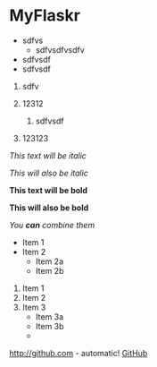 MyFlaskr
========

* sdfvs
    * sdfvsdfvsdfv
* sdfvsdf 
* sdfvsdf

1. sdfv
1. 12312
    1. sdfvsdf

1. 123123

*This text will be italic*

_This will also be italic_

**This text will be bold**

__This will also be bold__

_You **can** combine them_

* Item 1
* Item 2
  * Item 2a
  * Item 2b
 
1. Item 1
2. Item 2
3. Item 3
   * Item 3a
   * Item 3b
   * 
   
http://github.com - automatic!
[GitHub](http://github.com)
